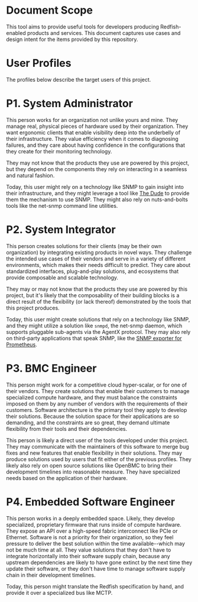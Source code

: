 # Document Scope

This tool aims to provide useful tools for developers producing
Redfish-enabled products and services. This document captures use cases and
design intent for the items provided by this repository.

# User Profiles

The profiles below describe the target users of this project.

# P1. System Administrator

This person works for an organization not unlike yours and mine. They manage
real, physical pieces of hardware used by their organization. They want
ergonomic clients that enable visibility deep into the underbelly of their
infrastructure. They value efficiency when it comes to diagnosing failures,
and they care about having confidence in the configurations that they create
for their monitoring technology.

They may not know that the products they use are powered by this project,
but they depend on the components they rely on interacting in a seamless and
natural fashion.

Today, this user might rely on a technology like SNMP to gain insight into
their infrastructure, and they might leverage a tool like [The Dude][1] to
provide them the mechanism to use SNMP. They might also rely on
nuts-and-bolts tools like the net-snmp command line utilities.

# P2. System Integrator

This person creates solutions for their clients (may be their own
organization) by integrating existing products in novel ways. They challenge
the intended use cases of their vendors and serve in a variety of different
environments, which makes their needs difficult to predict. They care about
standardized interfaces, plug-and-play solutions, and ecosystems that
provide composable and scalable technology.

They may or may not know that the products they use are powered by this
project, but it's likely that the composability of their building blocks is
a direct result of the flexibility (or lack thereof) demonstrated by the
tools that this project produces.

Today, this user might create solutions that rely on a technology like SNMP,
and they might utilize a solution like `snmpd`, the net-snmp daemon, which
supports pluggable sub-agents via the AgentX protocol. They may also rely on
third-party applications that speak SNMP, like the [SNMP exporter for
Prometheus][2].

# P3. BMC Engineer

This person might work for a competitive cloud hyper-scalar, or for one of
their vendors. They create solutions that enable their customers to manage
specialized compute hardware, and they must balance the constraints imposed
on them by any number of vendors with the requirements of their customers.
Software architecture is the primary tool they apply to develop their
solutions. Because the solution space for their applications are so
demanding, and the constraints are so great, they demand ultimate
flexibility from their tools and their dependencies.

This person is likely a direct user of the tools developed under this
project. They may communicate with the maintainers of this software to merge
bug fixes and new features that enable flexibility in their solutions. They
may produce solutions used by users that fit either of the previous
profiles. They likely also rely on open source solutions like OpenBMC to
bring their development timelines into reasonable measure. They have
specialized needs based on the application of their hardware.

# P4. Embedded Software Engineer

This person works in a deeply embedded space. Likely, they develop
specialized, proprietary firmware that runs inside of compute hardware. They
expose an API over a high-speed fabric interconnect like PCIe or Ethernet.
Software is not a priority for their organization, so they feel pressure to
deliver the best solution within the time available--which may not be much
time at all. They value solutions that they don't have to integrate
horizontally into their software supply chain, because any upstream
dependencies are likely to have gone extinct by the next time they update
their software, or they don't have time to manage software supply chain in
their development timelines.

Today, this person might translate the Redfish specification by hand, and
provide it over a specialized bus like MCTP.

[1]: https://mikrotik.com/thedude
[2]: https://github.com/prometheus/snmp_exporter
